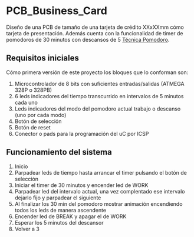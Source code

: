 # PCB_Business_Card
Diseño de una PCB de tamaño de una tarjeta de crédito XXxXXmm cómo tarjeta de presentación. Además cuenta con la funcionalidad de timer de pomodoros de 30 minutos con descansos de 5 [Técnica Pomodoro](https://es.wikipedia.org/wiki/T%C3%A9cnica_Pomodoro).
## Requisitos iniciales
Cómo primera versión de este proyecto los bloques que lo conforman son:
1. Microcontrolador de 8 bits con suficientes entradas/salidas (ATMEGA 328P o 328PB)
2. 6 leds indicadores del tiempo transcurrido en intervalos de 5 minutos cada uno
3. Leds indicadores del modo del pomodoro actual trabajo o descanso (uno por cada modo)
4. Botón de selección
5. Botón de reset
6. Conector o pads para la programación del uC por ICSP

## Funcionamiento del sistema
1. Inicio
2. Parpadear leds de tiempo hasta arrancar el timer pulsando el botón de selección
3. Iniciar el timer de 30 minutos y encender led de WORK
4. Parpadear led del intervalo actual, una vez complentado ese intervalo dejarlo fijo y parpadear el siguiente
5. Al finalizar los 30 min del pomodoro mostrar animación encendiendo todos los leds de manera ascendente
6. Encender led de BREAK y apagar el de WORK
7. Esperar los 5 minutos del descansor
8. Volver a 3